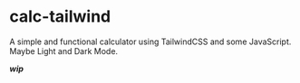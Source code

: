# calc-tailwind

A simple and functional calculator using TailwindCSS and some JavaScript. Maybe Light and Dark Mode.

**_wip_**
